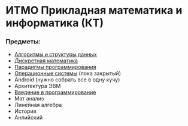 # ИТМО Прикладная математика и информатика (КТ)

### Предметы:

- [Алгоритмы и структуры данных](https://github.com/Dkuriab/ITMO-Computer_Science_and_Programming/tree/main/Algorithms)
- [Дискретная математика](https://github.com/Dkuriab/ITMO-Computer_Science_and_Programming/tree/main/DiscreteMath)
- [Парадигмы программирования](https://github.com/Dkuriab/ITMO-Computer_Science_and_Programming/tree/main/ProgrammingParadigms)
- [Операционные системы](https://github.com/Dkuriab/OS-lite) (пока закрытый)
- Android (нужно собрать все в одну кучу)
- Архитектура ЭВМ
- [Введение в программирование](https://github.com/Dkuriab/ITMO-Computer_Science_and_Programming/tree/main/JavaIntroduction)
- Мат анализ
- Линейная алгебра
- История
- Анлийский